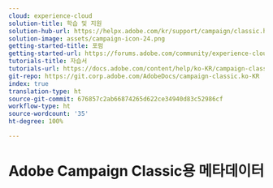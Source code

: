 ```yaml
---
cloud: experience-cloud
solution-title: 학습 및 지원
solution-hub-url: https://helpx.adobe.com/kr/support/campaign/classic.html
solution-image: assets/campaign-icon-24.png
getting-started-title: 포럼
getting-started-url: https://forums.adobe.com/community/experience-cloud/marketing-cloud/campaign/classic
tutorials-title: 자습서
tutorials-url: https://docs.adobe.com/content/help/ko-KR/campaign-classic-learn/tutorials/overview.html
git-repo: https://git.corp.adobe.com/AdobeDocs/campaign-classic.ko-KR
index: true
translation-type: ht
source-git-commit: 676857c2ab66874265d622ce34940d83c52986cf
workflow-type: ht
source-wordcount: '35'
ht-degree: 100%

---
```



# Adobe Campaign Classic용 메타데이터

